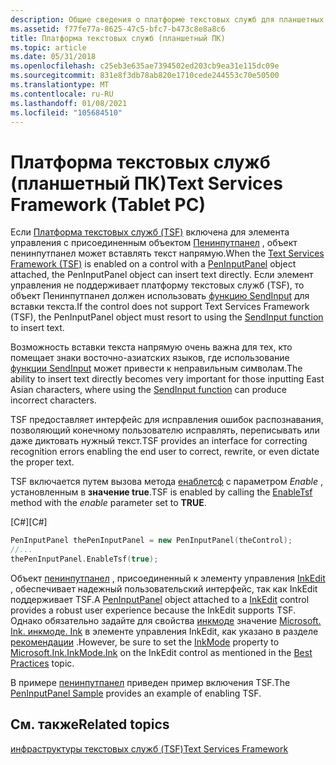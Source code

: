 ```yaml
---
description: Общие сведения о платформе текстовых служб для планшетных ПК.
ms.assetid: f77fe77a-8625-47c5-bfc7-b473c8e8a8c6
title: Платформа текстовых служб (планшетный ПК)
ms.topic: article
ms.date: 05/31/2018
ms.openlocfilehash: c25eb3e635ae7394502ed203cb9ea31e115dc09e
ms.sourcegitcommit: 831e8f3db78ab820e1710cede244553c70e50500
ms.translationtype: MT
ms.contentlocale: ru-RU
ms.lasthandoff: 01/08/2021
ms.locfileid: "105684510"
---
```

# <a name="text-services-framework-tablet-pc"></a><span data-ttu-id="6b84d-103">Платформа текстовых служб (планшетный ПК)</span><span class="sxs-lookup"><span data-stu-id="6b84d-103">Text Services Framework (Tablet PC)</span></span>

<span data-ttu-id="6b84d-104">Если [Платформа текстовых служб (TSF)](../tsf/text-services-framework.md) включена для элемента управления с присоединенным объектом [Пенинпутпанел](/previous-versions/aa514041(v=msdn.10)) , объект пенинпутпанел может вставлять текст напрямую.</span><span class="sxs-lookup"><span data-stu-id="6b84d-104">When the [Text Services Framework (TSF)](../tsf/text-services-framework.md) is enabled on a control with a [PenInputPanel](/previous-versions/aa514041(v=msdn.10)) object attached, the PenInputPanel object can insert text directly.</span></span> <span data-ttu-id="6b84d-105">Если элемент управления не поддерживает платформу текстовых служб (TSF), то объект Пенинпутпанел должен использовать [функцию SendInput](/windows/win32/api/winuser/nf-winuser-sendinput) для вставки текста.</span><span class="sxs-lookup"><span data-stu-id="6b84d-105">If the control does not support Text Services Framework (TSF), the PenInputPanel object must resort to using the [SendInput function](/windows/win32/api/winuser/nf-winuser-sendinput) to insert text.</span></span>

<span data-ttu-id="6b84d-106">Возможность вставки текста напрямую очень важна для тех, кто помещает знаки восточно-азиатских языков, где использование [функции SendInput](/windows/win32/api/winuser/nf-winuser-sendinput) может привести к неправильным символам.</span><span class="sxs-lookup"><span data-stu-id="6b84d-106">The ability to insert text directly becomes very important for those inputting East Asian characters, where using the [SendInput function](/windows/win32/api/winuser/nf-winuser-sendinput) can produce incorrect characters.</span></span>

<span data-ttu-id="6b84d-107">TSF предоставляет интерфейс для исправления ошибок распознавания, позволяющий конечному пользователю исправлять, переписывать или даже диктовать нужный текст.</span><span class="sxs-lookup"><span data-stu-id="6b84d-107">TSF provides an interface for correcting recognition errors enabling the end user to correct, rewrite, or even dictate the proper text.</span></span>

<span data-ttu-id="6b84d-108">TSF включается путем вызова метода [енаблетсф](/previous-versions/ms569656(v=vs.100)) с параметром *Enable* , установленным в **значение true**.</span><span class="sxs-lookup"><span data-stu-id="6b84d-108">TSF is enabled by calling the [EnableTsf](/previous-versions/ms569656(v=vs.100)) method with the *enable* parameter set to **TRUE**.</span></span>

<span data-ttu-id="6b84d-109">\[C\#\]</span><span class="sxs-lookup"><span data-stu-id="6b84d-109">\[C\#\]</span></span>


```C++
PenInputPanel thePenInputPanel = new PenInputPanel(theControl);
//...
thePenInputPanel.EnableTsf(true);
```



<span data-ttu-id="6b84d-110">Объект [пенинпутпанел](/previous-versions/aa514041(v=msdn.10)) , присоединенный к элементу управления [InkEdit](/previous-versions/ms552265(v=vs.100)) , обеспечивает надежный пользовательский интерфейс, так как InkEdit поддерживает TSF.</span><span class="sxs-lookup"><span data-stu-id="6b84d-110">A [PenInputPanel](/previous-versions/aa514041(v=msdn.10)) object attached to a [InkEdit](/previous-versions/ms552265(v=vs.100)) control provides a robust user experience because the InkEdit supports TSF.</span></span> <span data-ttu-id="6b84d-111">Однако обязательно задайте для свойства [инкмоде](/previous-versions/ms835850(v=msdn.10)) значение [Microsoft. Ink. инкмоде. Ink](/previous-versions/ms827399(v=msdn.10)) в элементе управления InkEdit, как указано в разделе [рекомендации](best-practices.md) .</span><span class="sxs-lookup"><span data-stu-id="6b84d-111">However, be sure to set the [InkMode](/previous-versions/ms835850(v=msdn.10)) property to [Microsoft.Ink.InkMode.Ink](/previous-versions/ms827399(v=msdn.10)) on the InkEdit control as mentioned in the [Best Practices](best-practices.md) topic.</span></span>

<span data-ttu-id="6b84d-112">В примере [пенинпутпанел](peninputpanel-sample.md) приведен пример включения TSF.</span><span class="sxs-lookup"><span data-stu-id="6b84d-112">The [PenInputPanel Sample](peninputpanel-sample.md) provides an example of enabling TSF.</span></span>

## <a name="related-topics"></a><span data-ttu-id="6b84d-113">См. также</span><span class="sxs-lookup"><span data-stu-id="6b84d-113">Related topics</span></span>

<dl> <dt>

[<span data-ttu-id="6b84d-114">инфраструктуры текстовых служб (TSF)</span><span class="sxs-lookup"><span data-stu-id="6b84d-114">Text Services Framework</span></span>](../tsf/text-services-framework.md)
</dt> </dl>

 

 
